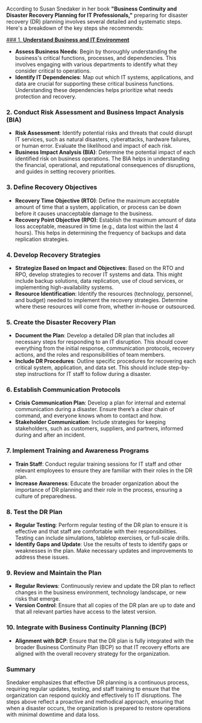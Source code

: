 According to Susan Snedaker in her book **"Business Continuity and Disaster Recovery Planning for IT Professionals,"** preparing for disaster recovery (DR) planning involves several detailed and systematic steps. Here's a breakdown of the key steps she recommends:

[### 1. **Understand Business and IT Environment**](Understand%20Business%20and%20IT%20Environment.md)
   - **Assess Business Needs**: Begin by thoroughly understanding the business's critical functions, processes, and dependencies. This involves engaging with various departments to identify what they consider critical to operations.
   - **Identify IT Dependencies**: Map out which IT systems, applications, and data are crucial for supporting these critical business functions. Understanding these dependencies helps prioritize what needs protection and recovery.

### 2. **Conduct Risk Assessment and Business Impact Analysis (BIA)**
   - **Risk Assessment**: Identify potential risks and threats that could disrupt IT services, such as natural disasters, cyberattacks, hardware failures, or human error. Evaluate the likelihood and impact of each risk.
   - **Business Impact Analysis (BIA)**: Determine the potential impact of each identified risk on business operations. The BIA helps in understanding the financial, operational, and reputational consequences of disruptions, and guides in setting recovery priorities.

### 3. **Define Recovery Objectives**
   - **Recovery Time Objective (RTO)**: Define the maximum acceptable amount of time that a system, application, or process can be down before it causes unacceptable damage to the business.
   - **Recovery Point Objective (RPO)**: Establish the maximum amount of data loss acceptable, measured in time (e.g., data lost within the last 4 hours). This helps in determining the frequency of backups and data replication strategies.

### 4. **Develop Recovery Strategies**
   - **Strategize Based on Impact and Objectives**: Based on the RTO and RPO, develop strategies to recover IT systems and data. This might include backup solutions, data replication, use of cloud services, or implementing high-availability systems.
   - **Resource Identification**: Identify the resources (technology, personnel, and budget) needed to implement the recovery strategies. Determine where these resources will come from, whether in-house or outsourced.

### 5. **Create the Disaster Recovery Plan**
   - **Document the Plan**: Develop a detailed DR plan that includes all necessary steps for responding to an IT disruption. This should cover everything from the initial response, communication protocols, recovery actions, and the roles and responsibilities of team members.
   - **Include DR Procedures**: Outline specific procedures for recovering each critical system, application, and data set. This should include step-by-step instructions for IT staff to follow during a disaster.

### 6. **Establish Communication Protocols**
   - **Crisis Communication Plan**: Develop a plan for internal and external communication during a disaster. Ensure there’s a clear chain of command, and everyone knows whom to contact and how.
   - **Stakeholder Communication**: Include strategies for keeping stakeholders, such as customers, suppliers, and partners, informed during and after an incident.

### 7. **Implement Training and Awareness Programs**
   - **Train Staff**: Conduct regular training sessions for IT staff and other relevant employees to ensure they are familiar with their roles in the DR plan.
   - **Increase Awareness**: Educate the broader organization about the importance of DR planning and their role in the process, ensuring a culture of preparedness.

### 8. **Test the DR Plan**
   - **Regular Testing**: Perform regular testing of the DR plan to ensure it is effective and that staff are comfortable with their responsibilities. Testing can include simulations, tabletop exercises, or full-scale drills.
   - **Identify Gaps and Update**: Use the results of tests to identify gaps or weaknesses in the plan. Make necessary updates and improvements to address these issues.

### 9. **Review and Maintain the Plan**
   - **Regular Reviews**: Continuously review and update the DR plan to reflect changes in the business environment, technology landscape, or new risks that emerge.
   - **Version Control**: Ensure that all copies of the DR plan are up to date and that all relevant parties have access to the latest version.

### 10. **Integrate with Business Continuity Planning (BCP)**
   - **Alignment with BCP**: Ensure that the DR plan is fully integrated with the broader Business Continuity Plan (BCP) so that IT recovery efforts are aligned with the overall recovery strategy for the organization.

### Summary
Snedaker emphasizes that effective DR planning is a continuous process, requiring regular updates, testing, and staff training to ensure that the organization can respond quickly and effectively to IT disruptions. The steps above reflect a proactive and methodical approach, ensuring that when a disaster occurs, the organization is prepared to restore operations with minimal downtime and data loss.